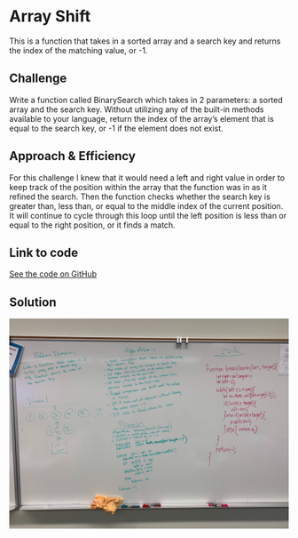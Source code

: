 # Array Shift

This is a function that takes in a sorted array and a search key and returns the index of the matching value, or -1.

## Challenge

Write a function called BinarySearch which takes in 2 parameters: a sorted array and the search key. Without utilizing any of the built-in methods available to your language, return the index of the array’s element that is equal to the search key, or -1 if the element does not exist.

## Approach & Efficiency

For this challenge I knew that it would need a left and right value in order to keep track of the position within the array that the function was in as it refined the search. Then the function checks whether the search key is greater than, less than, or equal to the middle index of the current position. It will continue to cycle through this loop until the left position is less than or equal to the right position, or it finds a match.

## Link to code
[See the code on GitHub](https://github.com/tskyles-401-advanced-javascript/data-structures-and-algorithims/blob/master/code-challenges/03-arrayBinarySearch/arrayBinarySearch.js)

## Solution

![](../../assets/03-arrayBinarySearch.jpg)
